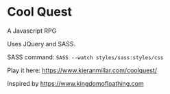 # Cool Quest
A Javascript RPG

Uses JQuery and SASS.

SASS command: `SASS --watch styles/sass:styles/css`

Play it here: https://www.kieranmillar.com/coolquest/

Inspired by https://www.kingdomofloathing.com